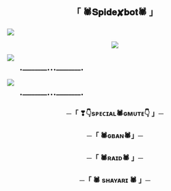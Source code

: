 <h2 align="center">
    「 🕷𝐒𝐩𝐢𝐝𝐞✘𝐛𝐨𝐭🕷 」
</h2>
<a href="https://youtu.be/Qg9LxRHLbAk?feature=shared"><img src="https://user-images.githubusercontent.com/73097560/115834477-dbab4500-a447-11eb-908a-139a6edaec5c.gif"></a>

<p align="center"><a href="https://t.me/carino_here"><img src="https://ibb.co/JFWxNW0v"></a></p>

<a href="https://youtu.be/Qg9LxRHLbAk?feature=shared"><img src="https://user-images.githubusercontent.com/73097560/115834477-dbab4500-a447-11eb-908a-139a6edaec5c.gif"></a>


        •━━━━━━━━•••━━━━━━━━•

<img src="https://readme-typing-svg.herokuapp.com/?color=FF0000&width=420&lines=MADE+BY+PETER+PARKER%F0%9F%95%B7%EF%B8%8F"> 

        •━━━━━━━━•••━━━━━━━━•


<h3 align="center">
    ─「 ❣👇sᴘᴇᴄɪᴀʟ🕷ɢᴍᴜᴛᴇ👇 」─   
</h3>

<h3 align="center">
    ─「 🕷ɢʙᴀɴ🕷」─   
</h3>

<h3 align="center">
    ─「 🕷ʀᴀɪᴅ🕷 」─   
</h3>

<h3 align="center">
    ─「 🕷 sʜᴀʏᴀʀɪ 🕷 」─   
</h3>
